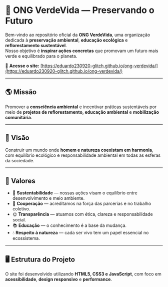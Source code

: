 # 🌿 ONG VerdeVida — Preservando o Futuro

Bem-vindo ao repositório oficial da **ONG VerdeVida**, uma organização dedicada à **preservação ambiental**, **educação ecológica** e **reflorestamento sustentável**.  
Nosso objetivo é **inspirar ações concretas** que promovam um futuro mais verde e equilibrado para o planeta.

🔗 **Acesse o site:** [https://eduardo230920-glitch.github.io/ong-verdevida/](https://eduardo230920-glitch.github.io/ong-verdevida/)

---

## 🌎 Missão

Promover a **consciência ambiental** e incentivar práticas sustentáveis por meio de **projetos de reflorestamento, educação ambiental** e **mobilização comunitária**.

---

## 🌱 Visão

Construir um mundo onde **homem e natureza coexistam em harmonia**, com equilíbrio ecológico e responsabilidade ambiental em todas as esferas da sociedade.

---

## 💚 Valores

- 🌳 **Sustentabilidade** — nossas ações visam o equilíbrio entre desenvolvimento e meio ambiente.  
- 🤝 **Cooperação** — acreditamos na força das parcerias e no trabalho coletivo.  
- 🌞 **Transparência** — atuamos com ética, clareza e responsabilidade social.  
- 📚 **Educação** — o conhecimento é a base da mudança.  
- 💧 **Respeito à natureza** — cada ser vivo tem um papel essencial no ecossistema.

---

## 🖥️ Estrutura do Projeto

O site foi desenvolvido utilizando **HTML5, CSS3 e JavaScript**, com foco em **acessibilidade**, **design responsivo** e **performance**.

